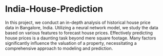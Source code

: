 # India-House-Prediction
In this project, we conduct an in-depth analysis of historical house price data in Bangalore, India. Utilizing a neural network model, we study the data based on various features to forecast house prices. Effectively predicting house prices is a daunting task beyond mere square footage. Many factors significantly influence the valuation of a property, necessitating a comprehensive approach to modeling and prediction.
